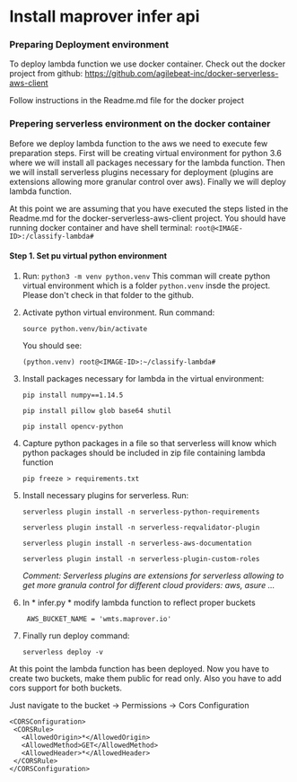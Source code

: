 # Install maprover infer api


### Preparing Deployment environment

To deploy lambda function we use docker container. Check out the docker 
project from github: https://github.com/agilebeat-inc/docker-serverless-aws-client

Follow instructions in the Readme.md file for the docker project

### Prepering serverless environment on the docker container

Before we deploy lambda function to the aws we need to execute few preparation 
steps. First will be creating virtual environment for python 3.6 where we will
install all packages necessary for the lambda function. Then we will install 
serverless plugins necessary for deployment (plugins are extensions allowing more granular
control over aws). Finally we will deploy lambda function.

At this point we are assuming that you have executed the steps listed in the
Readme.md for the docker-serverless-aws-client project. You should have running 
docker container and have shell terminal: `root@<IMAGE-ID>:/classify-lambda#`

#### Step 1. Set pu virtual python environment

1. Run: `python3 -m venv python.venv`
   This comman will create python virtual environment which is a folder `python.venv`
   insde the project. Please don't check in that folder to the github.
   
2. Activate python virtual environment. Run command:

   `source python.venv/bin/activate`
   
   You should see:
   
   `(python.venv) root@<IMAGE-ID>:~/classify-lambda#`
   
3. Install packages necessary for lambda in the virtual environment:

   `pip install numpy==1.14.5`
   
   `pip install pillow glob base64 shutil`
   
   `pip install opencv-python`
   
4. Capture python packages in a file so that serverless will know which 
   python packages should be included in zip file containing lambda function
   
   `pip freeze > requirements.txt`
   
5. Install necessary plugins for serverless. Run:
   
   `serverless plugin install -n serverless-python-requirements`
   
   `serverless plugin install -n serverless-reqvalidator-plugin`
   
   `serverless plugin install -n serverless-aws-documentation`
   
   `serverless plugin install -n serverless-plugin-custom-roles`
   
   *Comment: Serverless plugins are extensions for serverless allowing to get more granula
   control for different cloud providers: aws, asure ...*

6. In * infer.py * modify lambda function to reflect proper buckets
   
   ```
    AWS_BUCKET_NAME = 'wmts.maprover.io'
   ``` 
  
7. Finally run deploy command:

   `serverless deploy -v`
   
   
At this point the lambda function has been deployed. Now you have to create two 
buckets, make them public for read only. Also you have to add cors support 
for both buckets.

Just navigate to the bucket -> Permissions -> Cors Configuration

```
<CORSConfiguration>
 <CORSRule>
   <AllowedOrigin>*</AllowedOrigin>
   <AllowedMethod>GET</AllowedMethod>
   <AllowedHeader>*</AllowedHeader>
 </CORSRule>
</CORSConfiguration>
```
